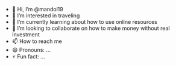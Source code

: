 - 👋 Hi, I’m @mandol19
- 👀 I’m interested in traveling
- 🌱 I’m currently learning about how to use online resources
- 💞️ I’m looking to collaborate on how to make money without real investment
- 📫 How to reach me 
- 😄 Pronouns: ...
- ⚡ Fun fact: ...

<!---
mandol19/mandol19 is a ✨ special ✨ repository because its `README.md` (this file) appears on your GitHub profile.
You can click the Preview link to take a look at your changes.
--->
